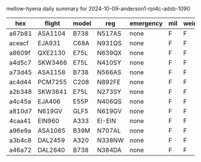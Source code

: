 mellow-hyena daily summary for 2024-10-09-anderson1-rpi4c-adsb-1090

|hex|flight|model|reg|emergency|mil|weirdo|
|--|--|--|--|--|--|--|
|a67b81|ASA1104|B738|N517AS|none|F|F|
|aceacf|EJA931|C68A|N931QS|none|F|F|
|a8609f|QXE2130|E75L|N639QX|none|F|F|
|a4d5c7|SKW3466|E75L|N410SY|none|F|F|
|a73d45|ASA1158|B738|N566AS|none|F|F|
|ac4d44|PCM7255|C208|N892FE|none|F|F|
|a2b348|SKW3641|E75L|N273SY|none|F|F|
|a4c45a|EJA406|E55P|N406QS|none|F|F|
|a810d7|N619GV|GLF5|N619GV|none|F|F|
|4caa41|EIN960|A333|EI-EIN|none|F|F|
|a96e9a|ASA1065|B39M|N707AL|none|F|F|
|a3b4c8|DAL2459|A320|N338NW|none|F|F|
|a46a72|DAL2640|B738|N384DA|none|F|F|
